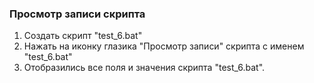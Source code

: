 ### Просмотр записи скрипта

1. Создать скрипт "test_6.bat"
1. Нажать на иконку глазика "Просмотр записи" скрипта с именем "test_6.bat"
1. Отобразились все поля и значения скрипта "test_6.bat".
